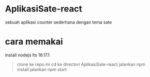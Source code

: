 # AplikasiSate-react
sebuah aplikasi counter sederhana dengan tema sate

# cara memakai
install nodejs lts 16.17.1
> clone ke repo ini
> cd ke directori AplikasiSate-react
> jalankan npm install
> jalankan npm start
